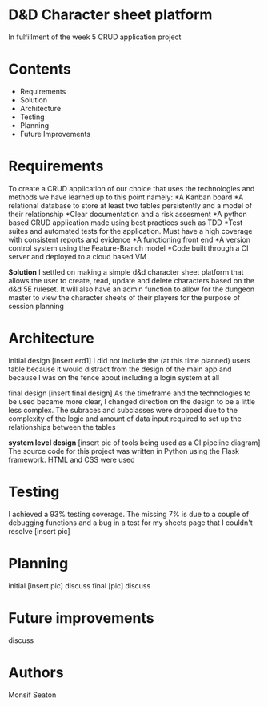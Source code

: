 # D&D Character sheet platform

In fulfillment of the week 5 CRUD application project

# Contents
* Requirements
* Solution
* Architecture
* Testing
* Planning
* Future Improvements

# Requirements
To create a CRUD application of our choice that uses the technologies and methods we have learned up to this point namely:
*A Kanban board
*A relational database to store at least two tables persistently and a model of their relationship
*Clear documentation and a risk assesment
*A python based CRUD application made using best practices such as TDD
*Test suites and automated tests for the application. Must have a high coverage with consistent reports and evidence
*A functioning front end
*A version control system using the Feature-Branch model
*Code built through a CI server and deployed to a cloud based VM

**Solution**
I settled on making a simple d&d character sheet platform that allows the user to create, read, update and delete characters based on the d&d 5E ruleset. It will also have an admin function to allow for the dungeon master to view the character sheets of their players for the purpose of session planning

# Architecture
Initial design
[insert erd1]
I did not include the (at this time planned) users table because it would distract from the design of the main app and because I was on the fence about including a login system at all

final design
[insert final design]
As the timeframe and the technologies to be used became more clear, I changed direction on the design to be a little less complex. The subraces and subclasses were dropped due to the complexity of the logic and amount of data input required to set up the relationships between the tables

**system level design**
[insert pic of tools being used as a CI pipeline diagram]
The source code for this project was written in Python using the Flask framework. HTML and CSS were used 

# Testing
I achieved a 93% testing coverage. The missing 7% is due to a couple of debugging functions and a bug in a test for my sheets page that I couldn't resolve
[insert pic]

# Planning
initial
[insert pic]
discuss
final
[pic]
discuss


# Future improvements
discuss

# Authors
Monsif Seaton
